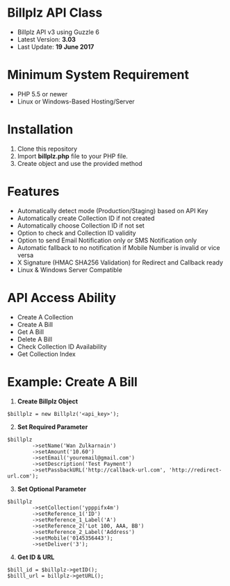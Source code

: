 # Billplz API Class

- Billplz API v3 using Guzzle 6 <br>
- Latest Version: **3.03** <br>
- Last Update: **19 June 2017**

# Minimum System Requirement
- PHP 5.5 or newer
- Linux or Windows-Based Hosting/Server

# Installation

1. Clone this repository
2. Import **billplz.php** file to your PHP file.
3. Create object and use the provided method

# Features

- Automatically detect mode (Production/Staging) based on API Key
- Automatically create Collection ID if not created
- Automatically choose Collection ID if not set
- Option to check and Collection ID validity
- Option to send Email Notification only or SMS Notification only
- Automatic fallback to no notification if Mobile Number is invalid or vice versa
- X Signature (HMAC SHA256 Validation) for Redirect and Callback ready
- Linux & Windows Server Compatible

# API Access Ability

- Create A Collection
- Create A Bill
- Get A Bill
- Delete A Bill
- Check Collection ID Availability
- Get Collection Index

# Example: Create A Bill

1. **Create Billplz Object**

```
$billplz = new Billplz('<api_key>');
```
2. **Set Required Parameter**

```
$billplz
        ->setName('Wan Zulkarnain')
        ->setAmount('10.60')
        ->setEmail('youremail@gmail.com')
        ->setDescription('Test Payment')
        ->setPassbackURL('http://callback-url.com', 'http://redirect-url.com');
```

3. **Set Optional Parameter**

```
$billplz
        ->setCollection('ypppifx4m')
        ->setReference_1('ID')
        ->setReference_1_Label('A')
        ->setReference_2('Lot 100, AAA, BB')
        ->setReference_2_Label('Address')
        ->setMobile('0145356443');
        ->setDeliver('3'); 
```

4. **Get ID & URL**

```
$bill_id = $billplz->getID();
$billl_url = billplz->getURL();
```
